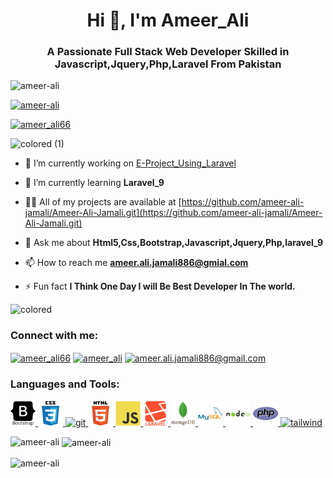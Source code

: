 <h1 align="center">Hi 👋, I'm Ameer_Ali</h1>
<h3 align="center">A Passionate Full Stack Web Developer Skilled in Javascript,Jquery,Php,Laravel From Pakistan</h3>

<p align="left"> <img src="https://komarev.com/ghpvc/?username=ameer-ali&label=Profile%20views&color=0e75b6&style=flat" alt="ameer-ali" /> </p>

<p align="left"> <a href="https://github.com/ryo-ma/github-profile-trophy"><img src="https://github-profile-trophy.vercel.app/?username=ameer-ali" alt="ameer-ali" /></a> </p>

<p align="left"> <a href="https://twitter.com/ameer_ali66" target="blank"><img src="https://img.shields.io/twitter/follow/ameer_ali66?logo=twitter&style=for-the-badge" alt="ameer_ali66" /></a> </p>

![colored (1)](https://user-images.githubusercontent.com/99552615/212377343-6c85f813-2bc8-4e95-8eeb-8cf627cb94cb.png)


- 🔭 I’m currently working on [E-Project_Using_Laravel](https://github.com/ameer-ali-jamali/E_Project_Using_Laravel.git)

- 🌱 I’m currently learning **Laravel_9**

- 👨‍💻 All of my projects are available at [https://github.com/ameer-ali-jamali/Ameer-Ali-Jamali.git](https://github.com/ameer-ali-jamali/Ameer-Ali-Jamali.git)

- 💬 Ask me about **Html5,Css,Bootstrap,Javascript,Jquery,Php,laravel_9**

- 📫 How to reach me **ameer.ali.jamali886@gmial.com**

- ⚡ Fun fact **I Think One Day I will Be Best Developer In The world.**

![colored](https://user-images.githubusercontent.com/99552615/212377390-88217469-9c74-415e-b806-523033fb096d.png)


<h3 align="left">Connect with me:</h3>
<p align="left">
<a href="https://twitter.com/ameer_ali66" target="blank"><img align="center" src="https://raw.githubusercontent.com/rahuldkjain/github-profile-readme-generator/master/src/images/icons/Social/twitter.svg" alt="ameer_ali66" height="30" width="40" /></a>
<a href="https://linkedin.com/in/ameer_ali" target="blank"><img align="center" src="https://raw.githubusercontent.com/rahuldkjain/github-profile-readme-generator/master/src/images/icons/Social/linked-in-alt.svg" alt="ameer_ali" height="30" width="40" /></a>
<a href="https://fb.com/ameer.ali.jamali886@gmail.com" target="blank"><img align="center" src="https://raw.githubusercontent.com/rahuldkjain/github-profile-readme-generator/master/src/images/icons/Social/facebook.svg" alt="ameer.ali.jamali886@gmail.com" height="30" width="40" /></a>
</p>

<h3 align="left">Languages and Tools:</h3>
<p align="left"> <a href="https://getbootstrap.com" target="_blank" rel="noreferrer"> <img src="https://raw.githubusercontent.com/devicons/devicon/master/icons/bootstrap/bootstrap-plain-wordmark.svg" alt="bootstrap" width="40" height="40"/> </a> <a href="https://www.w3schools.com/css/" target="_blank" rel="noreferrer"> <img src="https://raw.githubusercontent.com/devicons/devicon/master/icons/css3/css3-original-wordmark.svg" alt="css3" width="40" height="40"/> </a> <a href="https://git-scm.com/" target="_blank" rel="noreferrer"> <img src="https://www.vectorlogo.zone/logos/git-scm/git-scm-icon.svg" alt="git" width="40" height="40"/> </a> <a href="https://www.w3.org/html/" target="_blank" rel="noreferrer"> <img src="https://raw.githubusercontent.com/devicons/devicon/master/icons/html5/html5-original-wordmark.svg" alt="html5" width="40" height="40"/> </a> <a href="https://developer.mozilla.org/en-US/docs/Web/JavaScript" target="_blank" rel="noreferrer"> <img src="https://raw.githubusercontent.com/devicons/devicon/master/icons/javascript/javascript-original.svg" alt="javascript" width="40" height="40"/> </a> <a href="https://laravel.com/" target="_blank" rel="noreferrer"> <img src="https://raw.githubusercontent.com/devicons/devicon/master/icons/laravel/laravel-plain-wordmark.svg" alt="laravel" width="40" height="40"/> </a> <a href="https://www.mongodb.com/" target="_blank" rel="noreferrer"> <img src="https://raw.githubusercontent.com/devicons/devicon/master/icons/mongodb/mongodb-original-wordmark.svg" alt="mongodb" width="40" height="40"/> </a> <a href="https://www.mysql.com/" target="_blank" rel="noreferrer"> <img src="https://raw.githubusercontent.com/devicons/devicon/master/icons/mysql/mysql-original-wordmark.svg" alt="mysql" width="40" height="40"/> </a> <a href="https://nodejs.org" target="_blank" rel="noreferrer"> <img src="https://raw.githubusercontent.com/devicons/devicon/master/icons/nodejs/nodejs-original-wordmark.svg" alt="nodejs" width="40" height="40"/> </a> <a href="https://www.php.net" target="_blank" rel="noreferrer"> <img src="https://raw.githubusercontent.com/devicons/devicon/master/icons/php/php-original.svg" alt="php" width="40" height="40"/> </a> <a href="https://tailwindcss.com/" target="_blank" rel="noreferrer"> <img src="https://www.vectorlogo.zone/logos/tailwindcss/tailwindcss-icon.svg" alt="tailwind" width="40" height="40"/> </a> </p>

<p><img align="left" src="https://github-readme-stats.vercel.app/api/top-langs?username=ameer-ali&show_icons=true&locale=en&layout=compact" alt="ameer-ali" /></p>

<p>&nbsp;<img align="center" src="https://github-readme-stats.vercel.app/api?username=ameer-ali&show_icons=true&locale=en" alt="ameer-ali" /></p>

<p><img align="center" src="https://github-readme-streak-stats.herokuapp.com/?user=ameer-ali&" alt="ameer-ali" /></p>

